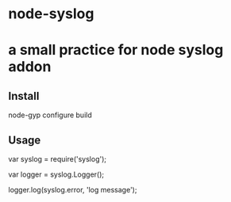 node-syslog
===========

a small practice for node syslog addon
=======

## Install

node-gyp configure build

## Usage

var syslog = require('syslog');

var logger = syslog.Logger();

logger.log(syslog.error, 'log message');
